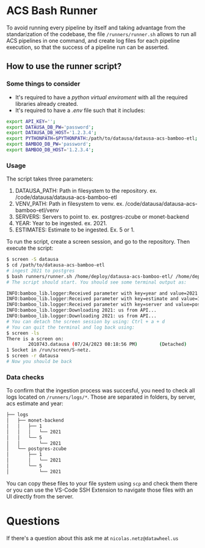 # ACS Bash Runner
To avoid running every pipeline by itself and taking advantage from the standarization of the codebase, the file `/runners/runner.sh` allows to run all ACS pipelines in one command, and create log files for each pipeline execution, so that the success of a pipeline run can be asserted.

## How to use the runner script?
### Some things to consider
* It's required to have a *python virtual enviroment* with all the required libraries already created.
* It's required to have a *.env* file such that it includes:

```bash
export API_KEY='';
export DATAUSA_DB_PW='password';
export DATAUSA_DB_HOST='1.2.3.4';
export PYTHONPATH=$PYTHONPATH:/path/to/datausa/datausa-acs-bamboo-etl;
export BAMBOO_DB_PW='password';
export BAMBOO_DB_HOST='1.2.3.4';
```

### Usage
The script takes three parameters:
1. DATAUSA_PATH: Path in filesystem to the repository. ex. /code/datausa/datausa-acs-bamboo-etl
2. VENV_PATH: Path in filesystem to venv. ex. /code/datausa/datausa-acs-bamboo-etl/venv
3. SERVERS: Servers to point to. ex. postgres-zcube or monet-backend
4. YEAR: Year to be ingested. ex. 2021.
5. ESTIMATES: Estimate to be ingested. Ex. 5 or 1.

To run the script, create a screen session, and go to the repository. Then execute the script:
```bash
$ screen -S datausa
$ cd /path/to/datausa-acs-bamboo-etl
# ingest 2021 to postgres
$ bash runners/runner.sh /home/deploy/datausa-acs-bamboo-etl/ /home/deploy/datausa-acs-bamboo-etl/venv postgres-zcube 2022 5
# The script should start. You should see some terminal output as:

INFO:bamboo_lib.logger:Received parameter with key=year and value=2021
INFO:bamboo_lib.logger:Received parameter with key=estimate and value=1
INFO:bamboo_lib.logger:Received parameter with key=server and value=postgres-zcube
INFO:bamboo_lib.logger:Downloading 2021: us from API...
INFO:bamboo_lib.logger:Downloading 2021: us from API...
# You can detach the screen session by using: Ctrl + a + d
# You can quit the terminal and log back using:
$ screen -ls
There is a screen on:
        2010743.datausa (07/24/2023 08:18:56 PM)        (Detached)
1 Socket in /run/screen/S-netz.
$ screen -r datausa
# Now you should be back
```

### Data checks
To confirm that the ingestion process was succesful, you need to check all logs located on `/runners/logs/*`. Those are separated in folders, by server, acs estimate and year:

```bash
├── logs
│   ├── monet-backend
│   │   ├── 1
│   │   │   └── 2021
│   │   └── 5
│   │       └── 2021
│   └── postgres-zcube
│       ├── 1
│       │   └── 2021
│       └── 5
│           └── 2021
```

You can copy these files to your file system using `scp` and check them there or you can use the VS-Code SSH Extension to navigate those files with an UI directly from the server.


# Questions
If there's a question about this ask me at `nicolas.netz@datawheel.us`
